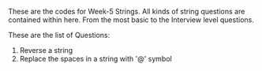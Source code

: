 These are the codes for Week-5 Strings.
All kinds of string questions are contained within here.
From the most basic to the Interview level questions.

These are the list of Questions:
1) Reverse a string
2) Replace the spaces in a string with '@' symbol
   
